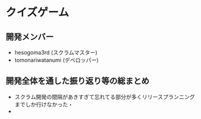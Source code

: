 # クイズゲーム

## 開発メンバー
- hesogoma3rd (スクラムマスター)
- tomonariwatanumi (デベロッパー)
## 開発全体を通した振り返り等の総まとめ
- スクラム開発の間隔があきすぎて忘れてる部分が多くリリースプランニングまでしか行けなかった・
- 
